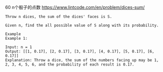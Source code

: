 60 n个骰子的点数
https://www.lintcode.com/en/problem/dices-sum/

```
Throw n dices, the sum of the dices' faces is S. 

Given n, find the all possible value of S along with its probability.

Example
Example 1:

Input: n = 1
Output: [[1, 0.17], [2, 0.17], [3, 0.17], [4, 0.17], [5, 0.17], [6, 0.17]]
Explanation: Throw a dice, the sum of the numbers facing up may be 1, 2, 3, 4, 5, 6, and the probability of each result is 0.17.
```